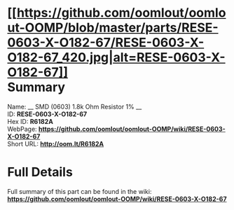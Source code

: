 
[[https://github.com/oomlout/oomlout-OOMP/blob/master/parts/RESE-0603-X-O182-67/RESE-0603-X-O182-67_420.jpg|alt=RESE-0603-X-O182-67]]     
Summary
=================
  
Name: __ SMD (0603) 1.8k Ohm Resistor 1% __    
ID: __RESE-0603-X-O182-67__   
Hex ID: __R6182A__   
WebPage: __https://github.com/oomlout/oomlout-OOMP/wiki/RESE-0603-X-O182-67__   
Short URL: __http://oom.lt/R6182A__   

Full Details
==========================
Full summary of this part can be found in the wiki:   
__https://github.com/oomlout/oomlout-OOMP/wiki/RESE-0603-X-O182-67__    

